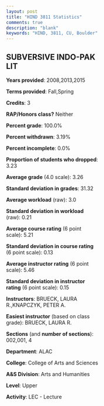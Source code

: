 ```yaml
---
layout: post
title: "HIND 3811 Statistics"
comments: true
description: "blank"
keywords: "HIND, 3811, CU, Boulder"
--- 
```

<head>
<script src="https://ajax.googleapis.com/ajax/libs/jquery/2.1.3/jquery.min.js"></script>
<script src="https://dl.dropboxusercontent.com/s/pc42nxpaw1ea4o9/highcharts.js?dl=0"></script>
<!-- <script src="../assets/js/highcharts.js"></script> -->
<style type="text/css">@font-face {
	font-family: "Bebas Neue";
	src: url(https://www.filehosting.org/file/details/544349/BebasNeue%20Regular.otf) format("opentype");
	}
	h1.Bebas { 
		font-family: "Bebas Neue", Verdana, Tahoma;
	}
</style>
</head>
<body>
	<div id="container" style="float: right; width: 45%; height: 88%; margin-left: 2.5%; margin-right: 2.5%;"></div>
	<script language="JavaScript">
		$(document).ready(function() {
		var chart = {type: 'column'};
		var title = {text: 'Grade Distribution'};
		var xAxis = {categories: ['A','B','C','D','F'],crosshair: true};
		var yAxis = {min: 0,title: {text: 'Percentage'}};
		var tooltip = {headerFormat: '<center><b><span style="font-size:20px">{point.key}</span></b></center>',
		               pointFormat: '<td style="padding:0"><b>{point.y:.1f}%</b></td>',
		               footerFormat: '</table>',shared: true,useHTML: true};
		var plotOptions = {column: {pointPadding: 0.0,borderWidth: 0}};  
		var credits = {enabled: false};var series= [{name: 'Percent',data: [53.33,36.67,0.0,0.0,10.0,]}];
		var json = {};
		json.chart = chart;
		json.title = title;
		json.tooltip = tooltip;
		json.xAxis = xAxis;
		json.yAxis = yAxis;  
		json.series = series;
		json.plotOptions = plotOptions;  
		json.credits = credits;
		$('#container').highcharts(json);
	});
	</script>
</body>
			   
## SUBVERSIVE INDO-PAK LIT

**Years provided**: 2008,2013,2015

**Terms provided**: Fall,Spring

**Credits**: 3

**RAP/Honors class?** Neither

**Percent grade**: 100.0%

**Percent withdrawn**: 3.19%

**Percent incomplete**: 0.0%

**Proportion of students who dropped**: 3.23

**Average grade** (4.0 scale): 3.26

**Standard deviation in grades**: 31.32

**Average workload** (raw): 3.0

**Standard deviation in workload** (raw): 0.21

**Average course rating** (6 point scale): 5.21

**Standard deviation in course rating** (6 point scale): 0.13

**Average instructor rating** (6 point scale): 5.46

**Standard deviation in instructor rating** (6 point scale): 0.15

**Instructors**: BRUECK, LAURA R.,KNAPCZYK, PETER A.

**Easiest instructor** (based on class grade): BRUECK, LAURA R.

**Sections** (and **number of sections**): 002,001, 4

**Department**: ALAC

**College**: College of Arts and Sciences

**A&S Division**: Arts and Humanities

**Level**: Upper

**Activity**: LEC - Lecture